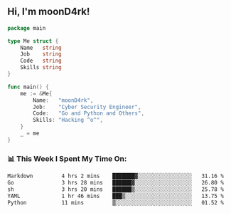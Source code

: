 <h2> Hi, I'm moonD4rk!</h2>

```go
package main

type Me struct {
	Name   string
	Job    string
	Code   string
	Skills string
}

func main() {
	me := &Me{
		Name:   "moonD4rk",
		Job:    "Cyber Security Engineer",
		Code:   "Go and Python and Others",
		Skills: "Hacking ^o^",
	}
	_ = me
}
```

<h3>📊 This Week I Spent My Time On:</h3>
<!-- <img align='right' src="https://github-readme-stats.vercel.app/api?username=moond4rk&show_icons=true&theme=radical", width="300" height="150"> -->

<!--START_SECTION:waka-->

```txt
Markdown         4 hrs 2 mins    ███████▓░░░░░░░░░░░░░░░░░   31.16 %
Go               3 hrs 28 mins   ██████▓░░░░░░░░░░░░░░░░░░   26.80 %
sh               3 hrs 20 mins   ██████▒░░░░░░░░░░░░░░░░░░   25.78 %
YAML             1 hr 46 mins    ███▒░░░░░░░░░░░░░░░░░░░░░   13.75 %
Python           11 mins         ▒░░░░░░░░░░░░░░░░░░░░░░░░   01.52 %
```

<!--END_SECTION:waka-->

